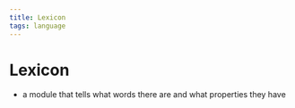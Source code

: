 ```yaml
---
title: Lexicon
tags: language
---
```


# Lexicon
- a module that tells what words there are and what properties they have 






